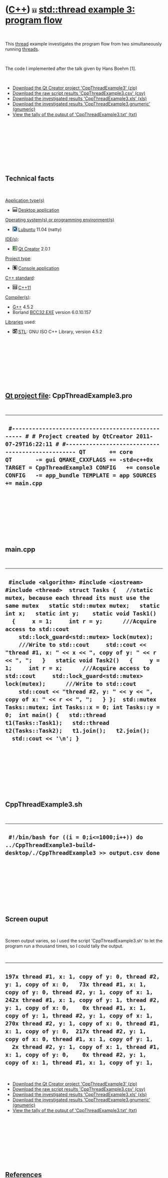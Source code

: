 



 

 

 

 

 

([C++](Cpp.htm)) ![C++11](PicCpp11.png) [std::thread example 3: program flow](CppThreadExample3.htm)
====================================================================================================

 

This [thread](CppThread.htm) example investigates the program flow from
two simultaneously running [threads](CppThread.htm).

 

The code I implemented after the talk given by Hans Boehm \[1\].

 

-   [Download the Qt Creator project
    'CppThreadExample3' (zip)](CppThreadExample3.zip)
-   [Download the raw script results
    'CppThreadExample3.csv' (csv)](CppThreadExample3.csv)
-   [Download the investigated results
    'CppThreadExample3.xls' (xls)](CppThreadExample3.xls)
-   [Download the investigated results
    'CppThreadExample3.gnumeric' (gnumeric)](CppThreadExample3.xls)
-   [View the tally of the output of
    'CppThreadExample3.txt' (txt)](CppThreadExample3.txt)

 

 

 

 

 

Technical facts
---------------

 

[Application type(s)](CppApplication.htm)

-   ![Desktop](PicDesktop.png) [Desktop
    application](CppDesktopApplication.htm)

[Operating system(s) or programming environment(s)](CppOs.htm)

-   ![Lubuntu](PicLubuntu.png) [Lubuntu](CppLubuntu.htm) 11.04 (natty)

[IDE(s)](CppIde.htm):

-   ![Qt Creator](PicQtCreator.png) [Qt Creator](CppQtCreator.htm) 2.0.1

[Project type](CppQtProjectType.htm):

-   ![console](PicConsole.png) [Console
    application](CppConsoleApplication.htm)

[C++ standard](CppStandard.htm):

-   ![C++11](PicCpp11.png) [C++11](Cpp11.htm)

[Compiler(s)](CppCompiler.htm):

-   [G++](CppGpp.htm) 4.5.2
-   Borland [BCC32.EXE](CppBcc32Exe.htm) version 6.0.10.157

[Libraries](CppLibrary.htm) used:

-   ![STL](PicStl.png) [STL](CppStl.htm): GNU ISO C++ Library, version
    4.5.2

 

 

 

 

 

[Qt project file](CppQtProjectFile.htm): CppThreadExample3.pro
--------------------------------------------------------------

 

  ----------------------------------------------------------------------------------------------------------------------------------------------------------------------------------------------------------------------------------------------------------------------------------------------------------------------------------------
  ` #------------------------------------------------- # # Project created by QtCreator 2011-07-29T16:22:11 # #------------------------------------------------- QT       += core QT       -= gui QMAKE_CXXFLAGS += -std=c++0x TARGET = CppThreadExample3 CONFIG   += console CONFIG   -= app_bundle TEMPLATE = app SOURCES += main.cpp`
  ----------------------------------------------------------------------------------------------------------------------------------------------------------------------------------------------------------------------------------------------------------------------------------------------------------------------------------------

 

 

 

 

 

main.cpp
--------

 

  -----------------------------------------------------------------------------------------------------------------------------------------------------------------------------------------------------------------------------------------------------------------------------------------------------------------------------------------------------------------------------------------------------------------------------------------------------------------------------------------------------------------------------------------------------------------------------------------------------------------------------------------------------------------------------------------------------------------------------------------------------------------------------------------------------------------------------------------------------------------------------------------------------
  ` #include <algorithm> #include <iostream> #include <thread>  struct Tasks {   //static mutex, because each thread its must use the same mutex   static std::mutex mutex;   static int x;   static int y;    static void Task1()   {     x = 1;     int r = y;      ///Acquire access to std::cout     std::lock_guard<std::mutex> lock(mutex);      ///Write to std::cout     std::cout << "thread #1, x: " << x << ", copy of y: " << r << ", ";   }   static void Task2()   {     y = 1;     int r = x;      ///Acquire access to std::cout     std::lock_guard<std::mutex> lock(mutex);      ///Write to std::cout     std::cout << "thread #2, y: " << y << ", copy of x: " << r << ", ";   } };  std::mutex Tasks::mutex; int Tasks::x = 0; int Tasks::y = 0;  int main() {   std::thread t1(Tasks::Task1);   std::thread t2(Tasks::Task2);   t1.join();   t2.join();   std::cout << '\n'; }`
  -----------------------------------------------------------------------------------------------------------------------------------------------------------------------------------------------------------------------------------------------------------------------------------------------------------------------------------------------------------------------------------------------------------------------------------------------------------------------------------------------------------------------------------------------------------------------------------------------------------------------------------------------------------------------------------------------------------------------------------------------------------------------------------------------------------------------------------------------------------------------------------------------------

 

 

 

 

 

CppThreadExample3.sh
--------------------

 

  -----------------------------------------------------------------------------------------------------------------------
  ` #!/bin/bash for ((i = 0;i<=1000;i++)) do ../CppThreadExample3-build-desktop/./CppThreadExample3 >> output.csv done`
  -----------------------------------------------------------------------------------------------------------------------

 

 

 

 

 

Screen ouput
------------

 

Screen output varies, so I used the script 'CppThreadExample3.sh' to let
the program run a thousand times, so I could tally the output.

 

  --------------------------------------------------------------------------------------------------------------------------------------------------------------------------------------------------------------------------------------------------------------------------------------------------------------------------------------------------------------------------------------------------------------------------------------------------------------------------------------------------------------------------------------------------------------------
  ` 197x thread #1, x: 1, copy of y: 0, thread #2, y: 1, copy of x: 0,   73x thread #1, x: 1, copy of y: 0, thread #2, y: 1, copy of x: 1,  242x thread #1, x: 1, copy of y: 1, thread #2, y: 1, copy of x: 0,    0x thread #1, x: 1, copy of y: 1, thread #2, y: 1, copy of x: 1,  270x thread #2, y: 1, copy of x: 0, thread #1, x: 1, copy of y: 0,  217x thread #2, y: 1, copy of x: 0, thread #1, x: 1, copy of y: 1,    2x thread #2, y: 1, copy of x: 1, thread #1, x: 1, copy of y: 0,    0x thread #2, y: 1, copy of x: 1, thread #1, x: 1, copy of y: 1, `
  --------------------------------------------------------------------------------------------------------------------------------------------------------------------------------------------------------------------------------------------------------------------------------------------------------------------------------------------------------------------------------------------------------------------------------------------------------------------------------------------------------------------------------------------------------------------

 

-   [Download the Qt Creator project
    'CppThreadExample3' (zip)](CppThreadExample3.zip)
-   [Download the raw script results
    'CppThreadExample3.csv' (csv)](CppThreadExample3.csv)
-   [Download the investigated results
    'CppThreadExample3.xls' (xls)](CppThreadExample3.xls)
-   [Download the investigated results
    'CppThreadExample3.gnumeric' (gnumeric)](CppThreadExample3.xls)
-   [View the tally of the output of
    'CppThreadExample3.txt' (txt)](CppThreadExample3.txt)

 

 

 

 

 

[References](CppReferences.htm)
-------------------------------

 

1.  [Google TechTalk 'Getting C++ Threads Right' by Hans
    Boehm](http://www.youtube.com/watch?v=mrvAqvtWYb4)

 

 

 

 

 





 

[![Valid XHTML 1.0 Strict](valid-xhtml10.png){width="88"
height="31"}](http://validator.w3.org/check?uri=referer)
